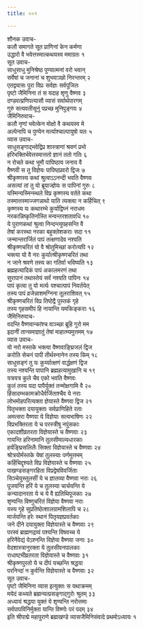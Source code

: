 ```yaml
---
title: ००१

---
```

शौनक उवाच-  
कलौ समागते सूत प्राणिनां केन कर्मणा  
उद्धारो वै भवेत्तस्मात्कथयस्व ममाग्रतः १  
सूत उवाच-  
साधुसाधु मुनिश्रेष्ठ पुण्यात्मनां वरो भवान्  
सर्वेषां च जनानां च शुभवाञ्छो निरन्तरम् २  
एतद्व्यासः पुरा विप्रः सर्वज्ञः सर्वपूजितः  
पृष्टो जैमिनिना तं स यदाह शृणु वैष्णव ३  
दण्डवत्प्रणिपत्यासौ व्यासं सर्वार्थपारगम्  
गुरुं सत्यवतीसूनुं पप्रच्छ मुनिपुङ्गवः ४  
जैमिनिरुवाच-  
कलौ नृणां भवेत्केन मोक्षो वै कथयस्व मे  
अल्पेनापि च पुण्येन मर्त्याश्चाल्पायुषो यतः ५  
व्यास उवाच-  
साधुसङ्गाद्भवेद्विप्र शास्त्राणां श्रवणं प्रभो  
हरिभक्तिर्भवेत्तस्मात्ततो ज्ञानं ततो गतिः ६  
न रोचते कथा भूमौ पापिष्ठाय जनाय वै  
वैष्णवी स तु विज्ञेयः पापिष्ठप्रवरो द्विजः ७  
श्रीकृष्णस्य कथां श्रुत्वाऽऽनन्दी भवति वैष्णवः  
असत्यां तां तु यो ब्रूयाज्ज्ञेयः स पापिनां गुरुः ८  
यस्मिन्यस्मिन्स्थले विप्र कृष्णस्य वर्तते कथा  
तस्मात्तस्माज्जगन्नाथो याति त्यक्त्वा न कर्हिचित् ९  
कृष्णस्य यः कथारम्भे कुर्याद्विघ्नं नराधमः  
नरकान्निष्कृतिर्नास्ति मन्वन्तरशतावधि १०  
ये पुराणकथां श्रुत्वा निन्दन्त्युपहसन्ति वै  
तेषां करस्था नरका बहुक्लेशकराः सदा ११  
जन्मान्तरार्जितं पापं तत्क्षणादेव नश्यति  
श्रीकृष्णचरितं यो वै श्रोतुमिच्छां करोत्यपि १२  
भक्त्या यो वै नरः कुर्यात्श्रीकृष्णचरितं तथा  
न जाने श्रवणे तस्य का गतिर्वा भविष्यति १३  
ब्रह्महत्यादिकं पापं अकालमरणं तथा  
सुरापानं तथास्तेयं सर्वं नश्यति पापिनः १४  
पापं कृत्वा तु यो मर्त्यः पश्चात्पापं निवर्तयेत्  
तस्य पापं व्रजेन्नाशमग्निना तूलराशिवत् १५  
श्रीकृष्णचरितं विप्र तिष्ठेद्वै पुस्तकं गृहे  
तस्य गृहसमीपं हि नायान्ति यमकिङ्कराः १६  
जैमिनिरुवाच-  
वदन्ति वैष्णवान्कांश्च वाञ्च्छा ब्रूहि गुरो मम  
इदानीं तान्समाज्ञातुं तेषां माहात्म्यमुत्तमम् १७  
व्यास उवाच-  
यो नरो मस्तके भक्त्या वैष्णवाङ्घ्रिजलं द्विज  
करोति सेचनं पापी तीर्थस्नानेन तस्य किम् १८  
साधुसङ्गं तु यः कुर्य्यात्क्षणं वार्द्धक्षणं द्विज  
तस्य नश्यन्ति पापानि ब्रह्महत्यामुखानि च १९  
यत्रयत्र कुले चैव एको भवति वैष्णवः  
कुलं तस्य यदा पापैर्युक्तं तन्मोक्षगामि वै २०  
हिंसादम्भकामक्रोधैर्वर्जिताश्चैव ये नराः  
लोभमोहपरित्यक्ता ज्ञेयास्ते वैष्णवा द्विज २१  
पितृभक्ता दयायुक्ताः सर्वप्राणिहिते रताः  
अमत्सरा वैष्णवा ये विज्ञेयाः सत्यभाषिणः २२  
विप्रभक्तिरता ये च परस्त्रीषु नपुंसकाः  
एकादशीव्रतरता विज्ञेयास्ते च वैष्णवाः २३  
गायन्ति हरिनामानि तुलसीमाल्यधारकाः  
हर्यङ्घ्रिसलिलैः सिक्ता विज्ञेयास्ते च वैष्णवाः २४  
श्रोत्रयोर्मस्तके येषां तुलस्याः पर्णमुत्तमम्  
कर्हिचिद्दृश्यते विप्र विज्ञेयास्ते च वैष्णवाः २५  
पाखण्डसङ्गरहिता विप्रद्वेषविवर्जिताः  
सिञ्चेयुस्तुलसीं ये च ज्ञातव्या वैष्णवा नराः २६  
पूजयन्ति हरिं ये च तुलस्या चार्चयन्ति ये  
कन्यादानरता ये च ये वै ह्यतिथिपूजकाः २७  
शृण्वन्ति विष्णुचरितं विज्ञेया वैष्णवा नराः  
यस्य गृहे सुप्रतिष्ठेत्शालग्रामशिलापि च २८  
मार्जयन्ति हरेः स्थानं पितृयज्ञप्रवर्तकाः  
जने दीने दयायुक्ता विज्ञेयास्ते च वैष्णवाः २९  
परस्वं ब्राह्मणद्रव्यं पश्यन्ति विषवच्च ये  
हरिनैवेद्यं येऽश्नन्ति विज्ञेया वैष्णवा जनाः ३०  
वेदशास्त्रानुरक्ता ये तुलसीवनपालकाः  
राधाष्टमीव्रतरता विज्ञेयास्ते च वैष्णवाः ३१  
श्रीकृष्णपुरतो ये च दीपं यच्छन्ति श्रद्धया  
परनिन्दां न कुर्वन्ति विज्ञेयास्ते च वैष्णवाः ३२  
सूत उवाच-  
पृष्टो जैमिनिना व्यास इत्युक्तः स यथाक्रमम्  
मयेदं कथ्यते ब्रह्मन्यत्प्रसङ्गाद्गुरोः श्रुतम् ३३  
अध्यायं श्रद्धया युक्तं ये शृण्वन्ति नरोत्तमाः  
सर्वपापविनिर्मुक्ता यान्ति विष्णोः परं पदम् ३४  
इति श्रीपाद्मे महापुराणे ब्रह्मखण्डे व्यासजैमिनिसंवादे प्रथमोऽध्यायः १